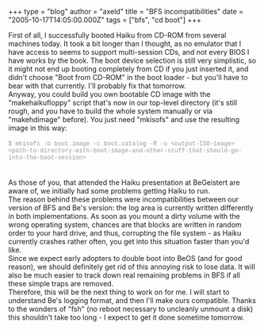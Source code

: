 +++
type = "blog"
author = "axeld"
title = "BFS incompatibilities"
date = "2005-10-17T14:05:00.000Z"
tags = ["bfs", "cd boot"]
+++

First of all, I successfully booted Haiku from CD-ROM from several machines today. It took a bit longer than I thought, as no emulator that I have access to seems to support multi-session CDs, and not every BIOS I have works by the book. The boot device selection is still very simplistic, so it might not end up booting completely from CD if you just inserted it, and didn't choose "Boot from CD-ROM" in the boot loader - but you'll have to bear with that currently. I'll probably fix that tomorrow.<br />Anyway, you could build you own bootable CD image with the "makehaikufloppy" script that's now in our top-level directory (it's still rough, and you have to build the whole system manually or via "makehdimage" before). You just need "mkisofs" and use the resulting image in this way:<br /><br /><span style="font-family:courier new; font-size:85%; color: rgb(153, 153, 153);">$ mkisofs -b boot.image -c boot.catalog -R -o &lt;output-ISO-image&gt; &lt;path-to-directory-with-boot-image-and-other-stuff-that-should-go-into-the-boot-session&gt;<br /></span><br /><br />As those of you, that attended the Haiku presentation at BeGeistert are aware of, we initially had some problems getting Haiku to run.<br />The reason behind these problems were incompatibilities between our version of BFS and Be's version: the log area is currently written differently in both implementations. As soon as you mount a dirty volume with the wrong operating system, chances are that blocks are written in random order to your hard drive, and thus, corrupting the file system - as Haiku currently crashes rather often, you get into this situation faster than you'd like.<br />Since we expect early adopters to double boot into BeOS (and for good reason), we should definitely get rid of this annoying risk to lose data. It will also be much easier to track down real remaining problems in BFS if all these simple traps are removed.<br />Therefore, this will be the next thing to work on for me. I will start to understand Be's logging format, and then I'll make ours compatible. Thanks to the wonders of "fsh" (no reboot necessary to uncleanly unmount a disk) this shouldn't take too long - I expect to get it done sometime tomorrow.